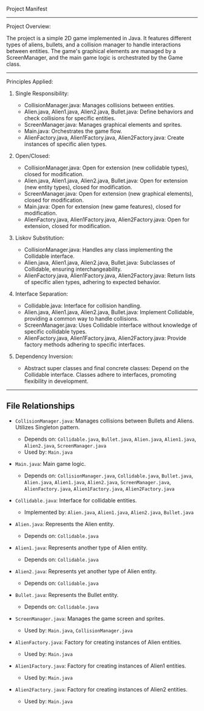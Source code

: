 Project Manifest

-------------------------------

Project Overview:

The project is a simple 2D game implemented in Java. It features different types of aliens, bullets, and a collision manager to handle interactions between entities. 
The game's graphical elements are managed by a ScreenManager, and the main game logic is orchestrated by the Game class.

-------------------------------

Principles Applied:

1. Single Responsibility:

   - CollisionManager.java: Manages collisions between entities.
   - Alien.java, Alien1.java, Alien2.java, Bullet.java: Define behaviors and check collisions for specific entities.
   - ScreenManager.java: Manages graphical elements and sprites.
   - Main.java: Orchestrates the game flow.
   - AlienFactory.java, Alien1Factory.java, Alien2Factory.java: Create instances of specific alien types.

2. Open/Closed:

   - CollisionManager.java: Open for extension (new collidable types), closed for modification.
   - Alien.java, Alien1.java, Alien2.java, Bullet.java: Open for extension (new entity types), closed for modification.
   - ScreenManager.java: Open for extension (new graphical elements), closed for modification.
   - Main.java: Open for extension (new game features), closed for modification.
   - AlienFactory.java, Alien1Factory.java, Alien2Factory.java: Open for extension, closed for modification.

3. Liskov Substitution:

   - CollisionManager.java: Handles any class implementing the Collidable interface.
   - Alien.java, Alien1.java, Alien2.java, Bullet.java: Subclasses of Collidable, ensuring interchangeability.
   - AlienFactory.java, Alien1Factory.java, Alien2Factory.java: Return lists of specific alien types, adhering to expected behavior.

4. Interface Separation:

   - Collidable.java: Interface for collision handling.
   - Alien.java, Alien1.java, Alien2.java, Bullet.java: Implement Collidable, providing a common way to handle collisions.
   - ScreenManager.java: Uses Collidable interface without knowledge of specific collidable types.
   - AlienFactory.java, Alien1Factory.java, Alien2Factory.java: Provide factory methods adhering to specific interfaces.

5. Dependency Inversion:

   - Abstract super classes and final concrete classes: Depend on the Collidable interface. Classes adhere to interfaces, promoting flexibility in development.

-------------------------------

## File Relationships
- `CollisionManager.java`: Manages collisions between Bullets and Aliens. Utilizes Singleton pattern.
  - Depends on: `Collidable.java`, `Bullet.java`, `Alien.java`, `Alien1.java`, `Alien2.java`, `ScreenManager.java`
  - Used by: `Main.java`

- `Main.java`: Main game logic.
  - Depends on: `CollisionManager.java`, `Collidable.java`, `Bullet.java`, `Alien.java`, `Alien1.java`, `Alien2.java`, `ScreenManager.java`, `AlienFactory.java`, `Alien1Factory.java`, `Alien2Factory.java`

- `Collidable.java`: Interface for collidable entities.
  - Implemented by: `Alien.java`, `Alien1.java`, `Alien2.java`, `Bullet.java`

- `Alien.java`: Represents the Alien entity.
  - Depends on: `Collidable.java`

- `Alien1.java`: Represents another type of Alien entity.
  - Depends on: `Collidable.java`

- `Alien2.java`: Represents yet another type of Alien entity.
  - Depends on: `Collidable.java`

- `Bullet.java`: Represents the Bullet entity.
  - Depends on: `Collidable.java`

- `ScreenManager.java`: Manages the game screen and sprites.
  - Used by: `Main.java`, `CollisionManager.java`

- `AlienFactory.java`: Factory for creating instances of Alien entities.
  - Used by: `Main.java`

- `Alien1Factory.java`: Factory for creating instances of Alien1 entities.
  - Used by: `Main.java`

- `Alien2Factory.java`: Factory for creating instances of Alien2 entities.
  - Used by: `Main.java`
